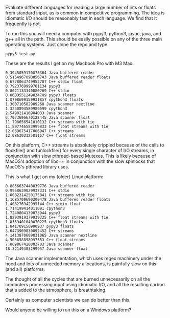 Evaluate different languages for reading a large number of ints or
floats from standard input, as is common in competitive programming.
The idea is idiomatic I/O should be reasonably fast in each language.
We find that it frequently is not.

To run this you will need a computer with pypy3, python3, javac, java,
and g++ all in the path.  This should be easily possible on any of the
three main operating systems.  Just clone the repo and type

    pypy3 test.py

These are the results I get on my Macbook Pro with M3 Max:

````
0.3945059170073364 Java buffered reader
0.5154967090056743 Java buffered reader floats
0.6778063749952707 C++ stdio float
0.7923769999761134 pypy3
0.8021133340080269 C++ stdio
0.8603551249834709 pypy3 floats
1.0798699159931857 cpython3 floats
1.300710582989268 Java scanner nextline
1.3240894589980599 cpython3
2.549021416984033 Java scanner
6.7073696670122445 Java scanner float
11.798656541010132 C++ streams with tie
11.897746583999833 C++ float streams with tie
12.039675417006947 C++ streams
12.08630212501157 C++ float streams
````

On this platform, C++ streams is absolutely crippled because of
the calls to flockfile() and funlockfile() for every single
character of I/O streams, in conjunction with slow pthread-based
Mutexes.  This is likely because of MacOS's adoption of libc++ in
conjunction with the slow spinlocks that MacOS's pthread library
uses.

This is what I get on my (older) Linux platform:

````
0.8856637440039776 Java buffered reader
0.9958639029937331 C++ stdio
1.0082314250175841 C++ streams with tie
1.1685709690209478 Java buffered reader floats
1.408276942995144 C++ stdio float
1.714199414011091 cpython3
1.7240804139873944 pypy3
1.8293919379939325 C++ float streams with tie
1.8359401040070225 cpython3 floats
1.841709150990937 pypy3 floats
3.6473909830092452 C++ streams
4.1413870609831065 Java scanner nextline
4.505658898997353 C++ float streams
7.009067420003703 Java scanner
18.32149303299957 Java scanner float
````

The Java scanner implementation, which uses regex machinery under
the hood and lots of unneeded memory allocations, is painfully
slow on this (and all) platforms.

The thought of all the cycles that are burned unnecessarily on all the
computers processing input using idiomatic I/O, and all the resulting
carbon that's added to the atmosphere, is breathtaking.

Certainly as computer scientists we can do better than this.

Would anyone be willing to run this on a Windows platform?
